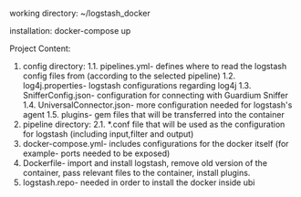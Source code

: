 working directory:
	~/logstash_docker
 
installation:
  docker-compose up
  
Project Content:
1. config directory:
	1.1. pipelines.yml- defines where to read the logstash config files from (according to the selected pipeline)
	1.2. log4j.properties- logstash configurations regarding log4j
	1.3. SnifferConfig.json- configuration for connecting with Guardium Sniffer
	1.4. UniversalConnector.json- more configuration needed for logstash's agent
	1.5. plugins- gem files that will be transferred into the container
2. pipeline directory:
	2.1. *.conf file that will be used as the configuration for logstash (including input,filter and output)
3. docker-compose.yml- includes configurations for the docker itself (for example- ports needed to be exposed)
4. Dockerfile- import and install logstash, remove old version of the container, pass relevant files to the container, install plugins.
5. logstash.repo- needed in order to install the docker inside ubi